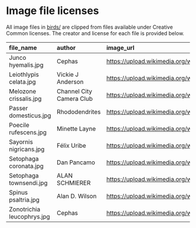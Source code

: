 # Image file licenses

All image files in [birds/](birds/) are clipped from files available under Creative Common licenses.
The creator and license for each file is provided below.

| file_name                  | author                   | image_url                                                                                                                           | license_url                                               |
|:---------------------------|:-------------------------|:------------------------------------------------------------------------------------------------------------------------------------|:----------------------------------------------------------|
| Junco hyemalis.jpg         | Cephas                   | https://upload.wikimedia.org/wikipedia/commons/8/89/Junco_hyemalis_UL_09.jpg                                                        | https://creativecommons.org/licenses/by-sa/4.0/deed.en    |
| Leiothlypis celata.jpg     | Vickie J Anderson        | https://upload.wikimedia.org/wikipedia/commons/9/91/Orange-crowned_Warbler_0125m.jpg                                                | https://creativecommons.org/licenses/by-sa/4.0/deed.en    |
| Melozone crissalis.jpg     | Channel City Camera Club | https://upload.wikimedia.org/wikipedia/commons/8/85/California_Towhee_%2851011317671%29.jpg                                         | https://creativecommons.org/licenses/by/2.0/deed.en       |
| Passer domesticus.jpg      | Rhododendrites           | https://upload.wikimedia.org/wikipedia/commons/9/9b/House_sparrow_male_in_Prospect_Park_%2853532%29.jpg                             | https://creativecommons.org/licenses/by-sa/4.0/deed.en    |
| Poecile rufescens.jpg      | Minette Layne            | https://upload.wikimedia.org/wikipedia/commons/a/a3/Chestnut-backed_chickadee.jpg                                                   | https://creativecommons.org/licenses/by-sa/2.0/deed.en    |
| Sayornis nigricans.jpg     | Félix Uribe              | https://upload.wikimedia.org/wikipedia/commons/a/a0/Sayornis_nigricans_Atrapamoscas_cuidapuentes_Black_Phoebe_%2815011942355%29.jpg | https://creativecommons.org/licenses/by-sa/2.0/deed.en    |
| Setophaga coronata.jpg     | Dan Pancamo              | https://upload.wikimedia.org/wikipedia/commons/2/27/Myrtle_Warbler_-_Houston%2C_TX_2.jpg                                            | https://creativecommons.org/licenses/by-sa/2.0/deed.en    |
| Setophaga townsendi.jpg    | ALAN SCHMIERER           | https://upload.wikimedia.org/wikipedia/commons/0/06/Setophaga_townsendi%2C_San_Luis_Obispo_County%2C_California_1.jpg               | https://creativecommons.org/publicdomain/zero/1.0/deed.en |
| Spinus psaltria.jpg        | Alan D. Wilson           | https://upload.wikimedia.org/wikipedia/commons/4/40/Carduelis_psaltria.jpg                                                          | https://creativecommons.org/licenses/by-sa/2.5/deed.en    |
| Zonotrichia leucophrys.jpg | Cephas                   | https://upload.wikimedia.org/wikipedia/commons/a/a1/Zonotrichia_leucophrys_UL_22.jpg                                                | https://creativecommons.org/licenses/by-sa/4.0/deed.en    |

